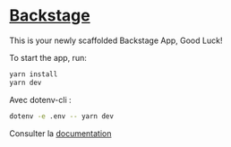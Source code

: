 # [Backstage](https://backstage.io)

This is your newly scaffolded Backstage App, Good Luck!

To start the app, run:

```sh
yarn install
yarn dev
```

Avec dotenv-cli :

```sh
dotenv -e .env -- yarn dev
```

Consulter la [documentation](./docs/Installing%20database.md)

